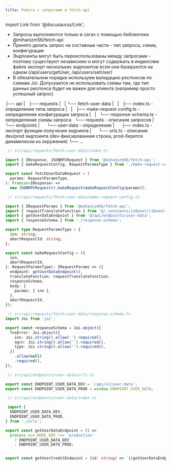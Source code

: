 ```yaml
---
title: Работа с запросами и fetch-api
---
```


import Link from '@docusaurus/Link';


 - Запросы выполняются только в сагах с помощью библиотеки <Link to='https://mihanizm56.github.io/fetch-api/ru/'>@mihanizm56/fetch-api</Link> 
 - Принято делить запрос на составные части - тип запроса, схема, конфигурация
 - Эндпоинты могут быть переиспользованы между запросами - поэтому существуют независимо и могут содержать в индексовм файле экспорт нескольких эндпоинтов если они базируются на одном (/api/users/getUser, /api/users/setUser)
 - В обязательном порядке используем валидацию респонсов по схемам Joi. Допускается не использовать схемы там, где тип данных респонса будет не важен для клиента (например просто успешный запрос)

├── api
|    ├── requests
|    |   └── fetch-user-data
|    |       ├── index.ts - определение типа запроса
|    |       ├── make-request-config.ts - оепределение конфигурации запроса
|    |       └── response-schema.ts - оепределение схемы запроса    └── requests - описание запросов
|    └── endpoints
|       └── user-data - определение 
|           ├── index.ts - экспорт функции получения эндоинта
|           └── urls.ts - описание dev/prod эндпоинта (dev-фиксированная строка, prod-берется динамически из окружения)
└── ...

```typescript
 // src/api/requests/fetch-user-data/index.ts

import { IResponse, JSONRPCRequest } from '@mihanizm56/fetch-api';
import { makeRequestConfig, RequestParamsType } from './make-request-config';

export const fetchUserDataRequest = (
  params: RequestParamsType,
): Promise<IResponse> =>
  new JSONRPCRequest().makeRequest(makeRequestConfig(params));
```

```typescript
 // src/api/requests/fetch-user-data/make-request-config.ts

import { IRequestParams } from '@mihanizm56/fetch-api';
import { requestTranslateFunction } from '@/_constants/i18next/i18next-constants';
import { getUserDataEndpoint } from '@/api/endpoints/user-data';
import { responseSchema } from './response-schema';

export type RequestParamsType = {
  inn: string;
  abortRequestId: string;
};

export const makeRequestConfig = ({
  inn,
  abortRequestId,
}: RequestParamsType): IRequestParams => ({
  endpoint: getUserDataEndpoint(),
  translateFunction: requestTranslateFunction,
  responseSchema,
  body: {
    params: { inn },
  },
  abortRequestId,
});
```

```typescript
 // src/api/requests/fetch-user-data/response-schema.ts
import Joi from 'joi';

export const responseSchema = Joi.object({
  fnsError: Joi.object({
    inn: Joi.string().allow('').required(),
    ogrn: Joi.string().allow('').required(),
    type: Joi.string().allow('').required(),
  })
    .allow(null)
    .required(),
});
```

```typescript
 // src/api/endpoints/user-data/urls.ts

export const ENDPOINT_USER_DATA_DEV = '/api/v1/user-data';
export const ENDPOINT_USER_DATA_PROD = window.ENDPOINT_USER_DATA;
```

```typescript
 // src/api/endpoints/user-data/index.ts

 import {
  ENDPOINT_USER_DATA_DEV,
  ENDPOINT_USER_DATA_PROD,
} from './urls';

export const getUserDataEndpoint = () =>
  process.env.NODE_ENV !== 'production'
    ? ENDPOINT_USER_DATA_DEV
    : ENDPOINT_USER_DATA_PROD;


export const getUserCreditEndpoint = (id: string) => `${getUserDataEndpoint}/credits/${id}`
```

